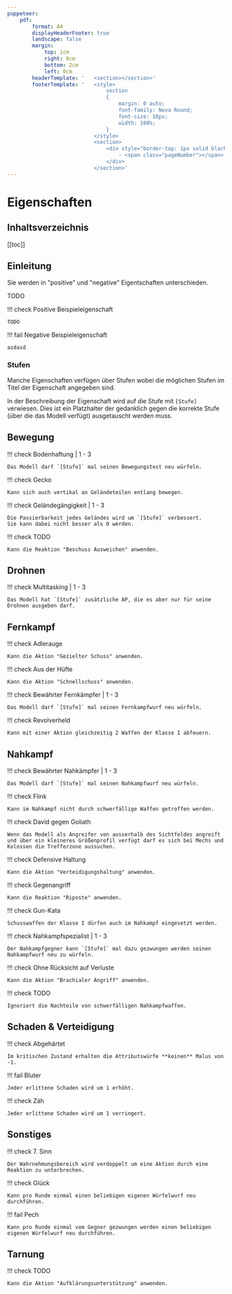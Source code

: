 ```yaml
---
puppeteer:
    pdf:
        format: A4
        displayHeaderFooter: true
        landscape: false
        margin:
            top: 1cm
            right: 0cm
            bottom: 2cm
            left: 0cm
        headerTemplate: '   <section></section>'
        footerTemplate: '   <style>
                                section
                                {
                                    margin: 0 auto;
                                    font-family: Nova Round;
                                    font-size: 10px;
                                    width: 100%;
                                }
                            </style>
                            <section>
                                <div style="border-top: 1px solid black; text-align: center; padding-top: 0.3cm">
                                    - <span class="pageNumber"></span> -
                                </div>
                            </section>'
---
```


# Eigenschaften

## Inhaltsverzeichnis

[[toc]]

## Einleitung

Sie werden in "positive" und "negative" Eigentschaften unterschieden.

TODO

!!! check Positive Beispieleigenschaft

    TODO

!!! fail Negative Beispieleigenschaft

    asdasd

### Stufen

Manche Eigenschaften verfügen über Stufen wobei die möglichen Stufen im Titel der Eigenschaft angegeben sind.

In der Beschreibung der Eigenschaft wird auf die Stufe mit `[Stufe]` verwiesen.
Dies ist ein Platzhalter der gedanklich gegen die korrekte Stufe (über die das Modell verfügt) ausgetauscht werden muss.

## Bewegung

!!! check Bodenhaftung | 1 - 3

    Das Modell darf `[Stufe]` mal seinen Bewegungstest neu würfeln.

!!! check Gecko

    Kann sich auch vertikal an Geländeteilen entlang bewegen.

!!! check Geländegängigkeit | 1 - 3

    Die Passierbarkeit jedes Geländes wird um `[Stufe]` verbessert.
    Sie kann dabei nicht besser als 0 werden.

!!! check TODO

    Kann die Reaktion "Beschuss Ausweichen" anwenden.

## Drohnen

!!! check Multitasking | 1 - 3

    Das Modell hat `[Stufe]` zusätzliche AP, die es aber nur für seine Drohnen ausgeben darf.

## Fernkampf

!!! check Adlerauge

    Kann die Aktion "Gezielter Schuss" anwenden.

!!! check Aus der Hüfte

    Kann die Aktion "Schnellschuss" anwenden.

!!! check Bewährter Fernkämpfer | 1 - 3

    Das Modell darf `[Stufe]` mal seinen Fernkampfwurf neu würfeln.

!!! check Revolverheld

    Kann mit einer Aktion gleichzeitig 2 Waffen der Klasse I abfeuern.

## Nahkampf

!!! check Bewährter Nahkämpfer | 1 - 3

    Das Modell darf `[Stufe]` mal seinen Nahkampfwurf neu würfeln.

!!! check Flink

    Kann im Nahkampf nicht durch schwerfällige Waffen getroffen werden.

!!! check David gegen Goliath

    Wenn das Modell als Angreifer von ausserhalb des Sichtfeldes angreift und über ein kleineres Größenprofil verfügt darf es sich bei Mechs und Kolossen die Trefferzone aussuchen.

!!! check Defensive Haltung

    Kann die Aktion "Verteidigungshaltung" anwenden.

!!! check Gegenangriff

    Kann die Reaktion "Riposte" anwenden.

!!! check Gun-Kata

    Schusswaffen der Klasse I dürfen auch im Nahkampf eingesetzt werden.

!!! check Nahkampfspezialist | 1 - 3

    Der Nahkampfgegner kann `[Stufe]` mal dazu gezwungen werden seinen Nahkampfwurf neu zu würfeln.

!!! check Ohne Rücksicht auf Verluste

    Kann die Aktion "Brachialer Angriff" anwenden.

!!! check TODO

    Ignoriert die Nachteile von schwerfälligen Nahkampfwaffen.

## Schaden & Verteidigung

!!! check Abgehärtet

    Im kritischen Zustand erhalten die Attributswürfe **keinen** Malus von -1.

!!! fail Bluter

    Jeder erlittene Schaden wird um 1 erhöht.

!!! check Zäh

    Jeder erlittene Schaden wird um 1 verringert.

## Sonstiges

!!! check 7. Sinn

    Der Wahrnehmungsbereich wird verdoppelt um eine Aktion durch eine Reaktion zu unterbrechen.

!!! check Glück

    Kann pro Runde einmal einen beliebigen eigenen Würfelwurf neu durchführen.

!!! fail Pech

    Kann pro Runde einmal vom Gegner gezwungen werden einen beliebigen eigenen Würfelwurf neu durchführen.

## Tarnung

!!! check TODO

    Kann die Aktion "Aufklärungsunterstützung" anwenden.
